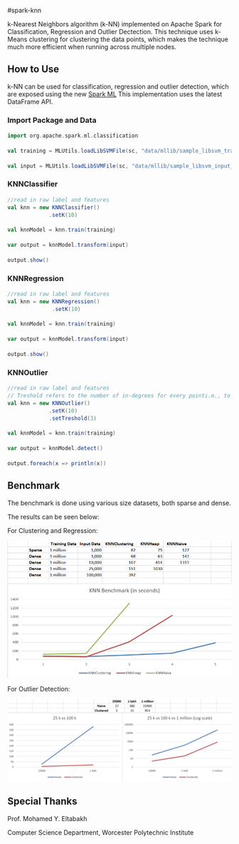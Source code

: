 #spark-knn

k-Nearest Neighbors algorithm (k-NN) implemented on Apache Spark for Classification, Regression and Outlier Dectection. This technique uses k-Means clustering for clustering the data points, which makes the technique  much more efficient when running across multiple nodes.

## How to Use

k-NN can be used for classification, regression and outlier detection, which are exposed using the new [Spark ML](http://spark.apache.org/docs/latest/ml-guide.html) 
This implementation uses the latest DataFrame API.

### Import Package and Data

```scala
import org.apache.spark.ml.classification

val training = MLUtils.loadLibSVMFile(sc, "data/mllib/sample_libsvm_training_data.txt").toDF()

val input = MLUtils.loadLibSVMFile(sc, "data/mllib/sample_libsvm_input_data.txt").toDF()
```

### KNNClassifier

```scala
//read in raw label and features
val knn = new KNNClassifier()
  		     .setK(10)

val knnModel = knn.train(training)

var output = knnModel.transform(input)

output.show()
```

### KNNRegression

```scala
//read in raw label and features
val knn = new KNNRegression()
  		      .setK(10)

val knnModel = knn.train(training)

var output = knnModel.transform(input)

output.show()
```

### KNNOutlier

```scala
//read in raw label and features
// Treshold refers to the number of in-degrees for every pointi.e., to ho wmany other points does a point occur as a k-nearest neighbour
val knn = new KNNOutlier()
             .setK(10)
             .setTreshold(3)
          
val knnModel = knn.train(training)

var output = knnModel.detect()

output.foreach(x => println(x))
```

## Benchmark

The benchmark is done using various size datasets, both sparse and dense.

The results can be seen below:

For Clustering and Regression:

![](KNN_Clustering.png)

For Outlier Detection:

![](KNN_Outlier.png)

## Special Thanks

Prof. Mohamed Y. Eltabakh

Computer Science Department, Worcester Polytechnic Institute
